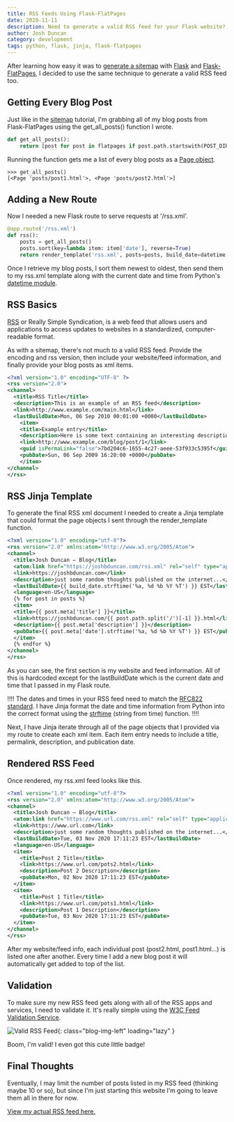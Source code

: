 ```yaml
---
title: RSS Feeds Using Flask-FlatPages
date: 2020-11-11
description: Need to generate a valid RSS feed for your Flask website? Using Flask-FlatPages? Well, it's really quite simple.
author: Josh Duncan
category: development
tags: python, flask, jinja, flask-flatpages
---
```


After learning how easy it was to [generate a sitemap][sitemap] with [Flask][flask] and [Flask-FlatPages][flatpages], I decided to use the same technique to generate a valid RSS feed too.

[sitemap]: https://joshbduncan.com/flask-flatpages-sitemap.html
[flask]: https://flask.palletsprojects.com/
[flatpages]: https://pythonhosted.org/Flask-FlatPages/

## Getting Every Blog Post

Just like in the [sitemap][sitemap] tutorial, I'm grabbing all of my blog posts from Flask-FlatPages using the get_all_posts() function I wrote.

```python
def get_all_posts():
    return [post for post in flatpages if post.path.startswith(POST_DIR)]
```

Running the function gets me a list of every blog posts as a [Page object][page-object].

[page-object]: https://pythonhosted.org/Flask-FlatPages/#flask_flatpages.Page

```pycon
>>> get_all_posts()
[<Page 'posts/post1.html'>, <Page 'posts/post2.html'>]
```

## Adding a New Route

Now I needed a new Flask route to serve requests at '/rss.xml'.

```python
@app.route('/rss.xml')
def rss():
    posts = get_all_posts()
    posts.sort(key=lambda item: item['date'], reverse=True)
    return render_template('rss.xml', posts=posts, build_date=datetime.now())
```

Once I retrieve my blog posts, I sort them newest to oldest, then send them to my rss.xml template along with the current date and time from Python's [datetime module][datetime].

[datetime]: https://docs.python.org/3/library/datetime.html

## RSS Basics

[RSS][rss] or Really Simple Syndication, is a web feed that allows users and applications to access updates to websites in a standardized, computer-readable format.

[rss]: https://en.wikipedia.org/wiki/RSS

As with a sitemap, there's not much to a valid RSS feed. Provide the encoding and rss version, then include your website/feed information, and finally provide your blog posts as xml items.

```xml
<?xml version="1.0" encoding="UTF-8" ?>
<rss version="2.0">
<channel>
  <title>RSS Title</title>
  <description>This is an example of an RSS feed</description>
  <link>http://www.example.com/main.html</link>
  <lastBuildDate>Mon, 06 Sep 2010 00:01:00 +0000</lastBuildDate>
    <item>
    <title>Example entry</title>
    <description>Here is some text containing an interesting description.</description>
    <link>http://www.example.com/blog/post/1</link>
    <guid isPermaLink="false">7bd204c6-1655-4c27-aeee-53f933c5395f</guid>
    <pubDate>Sun, 06 Sep 2009 16:20:00 +0000</pubDate>
    </item>
</channel>
</rss>
```

## RSS Jinja Template

To generate the final RSS xml document I needed to create a Jinja template that could format the page objects I sent through the render_template function.

```xml
<?xml version="1.0" encoding="utf-8"?>
<rss version="2.0" xmlns:atom="http://www.w3.org/2005/Atom">
<channel>
  <title>Josh Duncan – Blog</title>
  <atom:link href="https://joshbduncan.com/rss.xml" rel="self" type="application/rss+xml" />
  <link>https://joshbduncan.com</link>
  <description>just some random thoughts published on the internet...</description>
  <lastBuildDate>{{ build_date.strftime('%a, %d %b %Y %T') }} EST</lastBuildDate>
  <language>en-US</language>
  {% for post in posts %}
  <item>
  <title>{{ post.meta['title'] }}</title>
  <link>https://joshbduncan.com/{{ post.path.split('/')[-1] }}.html</link>
  <description>{{ post.meta['description'] }}</description>
  <pubDate>{{ post.meta['date'].strftime('%a, %d %b %Y %T') }} EST</pubDate>
  </item>
  {% endfor %}
</channel>
</rss>
```

As you can see, the first section is my website and feed information. All of this is hardcoded except for the lastBuildDate which is the current date and time that I passed in my Flask route.

!!!!
The dates and times in your RSS feed need to match the [RFC822 standard][rfc822]. I have Jinja format the date and time information from Python into the correct format using the [strftime][strftime] (string from time) function.
!!!!

[rfc822]: https://www.w3.org/Protocols/rfc822/#z28
[strftime]: https://jinja.palletsprojects.com/en/2.11.x/api/

Next, I have Jinja iterate through all of the page objects that I provided via my route to create each xml item. Each item entry needs to include a title, permalink, description, and publication date.

## Rendered RSS Feed

Once rendered, my rss.xml feed looks like this.

```xml
<?xml version="1.0" encoding="utf-8"?>
<rss version="2.0" xmlns:atom="http://www.w3.org/2005/Atom">
<channel>
  <title>Josh Duncan – Blog</title>
  <atom:link href="https://www.url.com/rss.xml" rel="self" type="application/rss+xml" />
  <link>https://www.url.com</link>
  <description>just some random thoughts published on the internet...</description>
  <lastBuildDate>Tue, 03 Nov 2020 17:11:23 EST</lastBuildDate>
  <language>en-US</language>
  <item>
    <title>Post 2 Title</title>
    <link>https://www.url.com/pots2.html</link>
    <description>Post 2 Description</description>
    <pubDate>Mon, 02 Nov 2020 17:11:23 EST</pubDate>
  </item>
  <item>
    <title>Post 1 Title</title>
    <link>https://www.url.com/pots1.html</link>
    <description>Post 1 Description</description>
    <pubDate>Tue, 03 Nov 2020 17:11:23 EST</pubDate>
  </item>
</channel>
</rss>
```

After my website/feed info, each individual post (post2.html, post1.html...) is listed one after another. Every time I add a new blog post it will automatically get added to top of the list.

## Validation

To make sure my new RSS feed gets along with all of the RSS apps and services, I need to validate it. It's really simple using the [W3C Feed Validation Service][validation].

[validation]: https://validator.w3.org/feed/

![Valid RSS Feed](https://validator.w3.org/feed/images/valid-rss-rogers.png){: class="blog-img-left" loading="lazy" }

Boom, I'm valid! I even got this cute little badge!

## Final Thoughts

Eventually, I may limit the number of posts listed in my RSS feed (thinking maybe 10 or so), but since I'm just starting this website I’m going to leave them all in there for now.

[View my actual RSS feed here.][rss]

[rss]: https://joshbduncan.com/rss.xml
